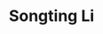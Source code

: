 ---
layout: page
title: Songting Li
description: 
img: assets/img/songting_li.jpg
redirect: https://ins.sjtu.edu.cn/people/songtingli/
year: 2018
category: Principal Investigator
email: songting@sjtu.edu.cn
github_username:
---